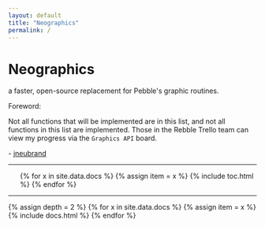 ```yaml
---
layout: default
title: "Neographics"
permalink: /
---
```


# Neographics

a faster, open-source replacement for Pebble's graphic routines.

Foreword:

Not all functions that will be implemented are in this list, and not all
    functions in this list are implemented. Those in the Rebble Trello team
    can view my progress via the `Graphics API` board.

\- [jneubrand](https://github.com/jneubrand)

---

<ul id="toc">
{% for x in site.data.docs %}
{% assign item = x %}
{% include toc.html %}
{% endfor %}
</ul>

---

{% assign depth = 2 %}
{% for x in site.data.docs %}
{% assign item = x %}
{% include docs.html %}
{% endfor %}
